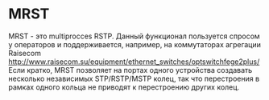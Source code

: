 # MRST

MRST - это multiprocces RSTP. 
 Данный функционал пользуется спросом у операторов и поддерживается, например, на коммутаторах агрегации Raisecom http://www.raisecom.su/equipment/ethernet_switches/optswitchfege2plus/
Если кратко, MRST позволяет на портах одного устройства создавать несколько независимых STP/RSTP/MSTP колец, так что перестроения в рамках одного кольца не приводят к перестроению других колец.
